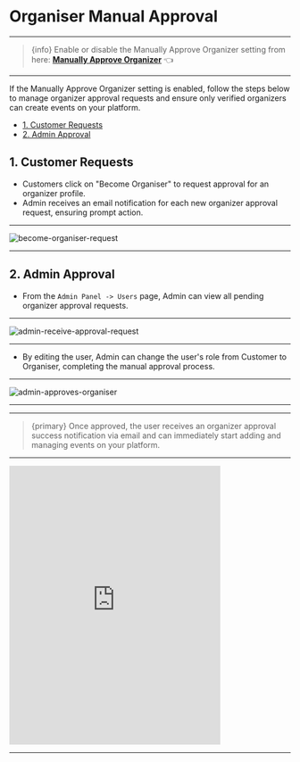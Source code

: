 # Organiser Manual Approval

---

> {info} Enable or disable the Manually Approve Organizer setting from here: **[Manually Approve Organizer](https://eventmie-pro-docs.classiebit.com/docs/1.7/admin/settings#Multi-Vendor)** 👈

---

If the Manually Approve Organizer setting is enabled, follow the steps below to manage organizer approval requests and ensure only verified organizers can create events on your platform.

-   [1. Customer Requests](#1-customer-requests)
-   [2. Admin Approval](#2-admin-approval)

<a name="1-customer-requests"></a>

## 1. Customer Requests

-   Customers click on "Become Organiser" to request approval for an organizer profile.
-   Admin receives an email notification for each new organizer approval request, ensuring prompt action.

---

![become-organiser-request](/images/v3/Become-organiser-image-3.webp "become-organiser-request")

---

<a name="2-admin-approval"></a>

## 2. Admin Approval

-   From the `Admin Panel -> Users` page, Admin can view all pending organizer approval requests.

---

![admin-receive-approval-request](/images/admin-receive-approval-request.webp "admin-receive-approval-request")

---

-   By editing the user, Admin can change the user's role from Customer to Organiser, completing the manual approval process.

---

![admin-approves-organiser](/images/admin-approves-organiser.webp "admin-approves-organiser")

---

---

> {primary} Once approved, the user receives an organizer approval success notification via email and can immediately start adding and managing events on your platform.

---

<iframe width="75%" height="500" src="https://www.youtube.com/embed/rX6d4eEJ0GI?si=UNvDWBO-Tc1p3DuC" title="YouTube video player" frameborder="0" allow="accelerometer; autoplay; clipboard-write; encrypted-media; gyroscope; picture-in-picture; web-share" allowfullscreen></iframe>

---

